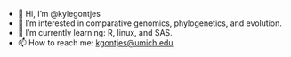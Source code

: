 - 👋 Hi, I’m @kylegontjes
- 👀 I’m interested in comparative genomics, phylogenetics, and evolution.
- 🌱 I’m currently learning: R, linux, and SAS.
- 📫 How to reach me: kgontjes@umich.edu

<!---
kylegontjes/kylegontjes is a ✨ special ✨ repository because its `README.md` (this file) appears on your GitHub profile.
You can click the Preview link to take a look at your changes.
--->
